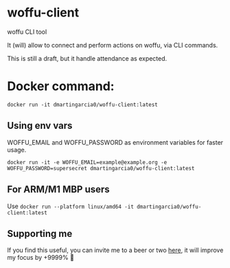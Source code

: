 # woffu-client
woffu CLI tool

It (will) allow to connect and perform actions on woffu, via CLI commands.

This is still a draft, but it handle attendance as expected.

# Docker command:
`docker run -it dmartingarcia0/woffu-client:latest`

## Using env vars
WOFFU_EMAIL and WOFFU_PASSWORD as environment variables for faster usage.

`docker run -it -e WOFFU_EMAIL=example@example.org -e WOFFU_PASSWORD=supersecret dmartingarcia0/woffu-client:latest`

## For ARM/M1 MBP users
Use `docker run --platform linux/amd64 -it dmartingarcia0/woffu-client:latest`

## Supporting me 
If you find this useful, you can invite me to a beer or two [here](https://www.buymeacoffee.com/dmartingarcia0), it will improve my focus by +9999% :beers: 


